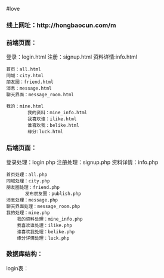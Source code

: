 #love
<h3>线上网址：http://hongbaocun.com/m</h3>
<h3>前端页面：</h3>
	登录：login.html
	注册：signup.html
	资料详情:info.html

	首页：all.html
	同城：city.html
	朋友圈：friend.html
	消息：message.html
	聊天界面：message_room.html

	我的：mine.html
            我的资料：mine_info.html
            我喜欢谁：ilike.html
            谁喜欢我：belike.html
            缘分:luck.html

<h3>后端页面：</h3>
	登录处理：login.php
	注册处理：signup.php
	资料详情：info.php

	首页处理：all.php
	同城处理：city.php
	朋友圈处理：friend.php
           发布朋友圈：publish.php
	消息处理：message.php
	聊天界面处理：message_room.php
	我的处理：mine.php
	    我的资料处理：mine_info.php
	    我喜欢谁处理：ilike.php
	    谁喜欢我处理：belike.php
	    缘分详情处理：luck.php

<h3>数据库结构：</h3>
	login表：
	